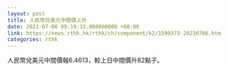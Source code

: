 ```yaml
---
layout: post
title: 人民幣兌美元中間價上升
date: 2021-07-06 09:19:33.000000000 +08:00
link: https://news.rthk.hk/rthk/ch/component/k2/1599373-20210706.htm
categories: rthk
---
```


人民幣兌美元中間價報6.4613，較上日中間價升82點子。
